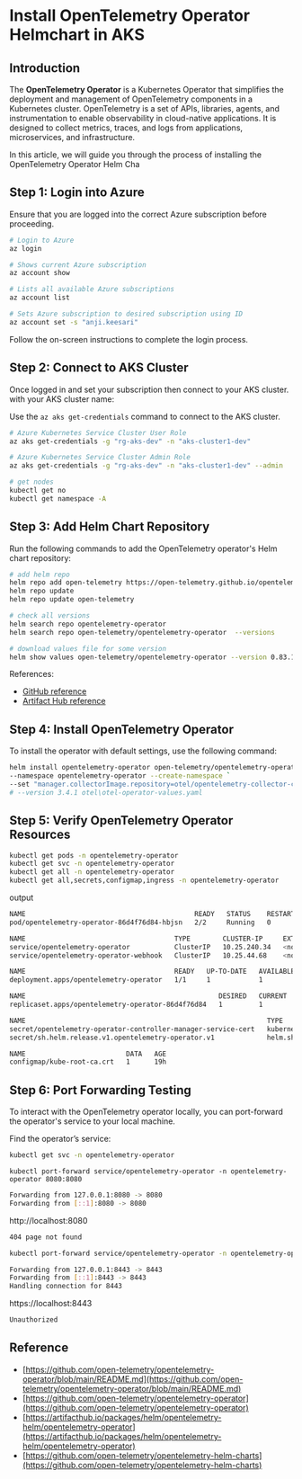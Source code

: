 # **Install OpenTelemetry Operator Helmchart in AKS**

## **Introduction**

The **OpenTelemetry Operator** is a Kubernetes Operator that simplifies the deployment and management of OpenTelemetry components in a Kubernetes cluster. OpenTelemetry is a set of APIs, libraries, agents, and instrumentation to enable observability in cloud-native applications. It is designed to collect metrics, traces, and logs from applications, microservices, and infrastructure. 

In this article, we will guide you through the process of installing the OpenTelemetry Operator Helm Cha

## **Step 1: Login into Azure**

Ensure that you are logged into the correct Azure subscription before proceeding.

``` sh
# Login to Azure
az login 

# Shows current Azure subscription
az account show

# Lists all available Azure subscriptions
az account list

# Sets Azure subscription to desired subscription using ID
az account set -s "anji.keesari"
```

Follow the on-screen instructions to complete the login process.

## **Step 2: Connect to AKS Cluster**

Once logged in and set your subscription then connect to your AKS cluster. with your AKS cluster name:

Use the `az aks get-credentials` command to connect to the AKS cluster.


``` sh
# Azure Kubernetes Service Cluster User Role
az aks get-credentials -g "rg-aks-dev" -n "aks-cluster1-dev"

# Azure Kubernetes Service Cluster Admin Role
az aks get-credentials -g "rg-aks-dev" -n "aks-cluster1-dev" --admin

# get nodes
kubectl get no
kubectl get namespace -A
```

## **Step 3: Add Helm Chart Repository**

Run the following commands to add the OpenTelemetry operator's Helm chart repository:

```sh
# add helm repo
helm repo add open-telemetry https://open-telemetry.github.io/opentelemetry-helm-charts
helm repo update
helm repo update open-telemetry

# check all versions 
helm search repo opentelemetry-operator
helm search repo open-telemetry/opentelemetry-operator  --versions

# download values file for some version
helm show values open-telemetry/opentelemetry-operator --version 0.83.1 > otel-operator-values.yaml
```

References:

- [GitHub reference](https://github.com/open-telemetry/opentelemetry-operator)
- [Artifact Hub reference](https://artifacthub.io/packages/helm/opentelemetry-helm/opentelemetry-operator)

## **Step 4: Install OpenTelemetry Operator**

To install the operator with default settings, use the following command:
```sh
helm install opentelemetry-operator open-telemetry/opentelemetry-operator `
--namespace opentelemetry-operator --create-namespace `
--set "manager.collectorImage.repository=otel/opentelemetry-collector-contrib"
# --version 3.4.1 otel\otel-operator-values.yaml
```



## **Step 5: Verify OpenTelemetry Operator Resources**


```sh
kubectl get pods -n opentelemetry-operator
kubectl get svc -n opentelemetry-operator
kubectl get all -n opentelemetry-operator
kubectl get all,secrets,configmap,ingress -n opentelemetry-operator
```

output
```sh
NAME                                          READY   STATUS    RESTARTS   AGE
pod/opentelemetry-operator-86d4f76d84-hbjsn   2/2     Running   0          19h

NAME                                     TYPE        CLUSTER-IP     EXTERNAL-IP   PORT(S)             AGE
service/opentelemetry-operator           ClusterIP   10.25.240.34   <none>        8443/TCP,8080/TCP   19h
service/opentelemetry-operator-webhook   ClusterIP   10.25.44.68    <none>        443/TCP             19h

NAME                                     READY   UP-TO-DATE   AVAILABLE   AGE
deployment.apps/opentelemetry-operator   1/1     1            1           19h

NAME                                                DESIRED   CURRENT   READY   AGE
replicaset.apps/opentelemetry-operator-86d4f76d84   1         1         1       19h

NAME                                                            TYPE                 DATA   AGE
secret/opentelemetry-operator-controller-manager-service-cert   kubernetes.io/tls    3      19h
secret/sh.helm.release.v1.opentelemetry-operator.v1             helm.sh/release.v1   1      19h

NAME                         DATA   AGE
configmap/kube-root-ca.crt   1      19h
```

## **Step 6: Port Forwarding Testing**

To interact with the OpenTelemetry operator locally, you can port-forward the operator's service to your local machine.

Find the operator’s service:

```sh
kubectl get svc -n opentelemetry-operator
```

```
kubectl port-forward service/opentelemetry-operator -n opentelemetry-operator 8080:8080
```

```sh
Forwarding from 127.0.0.1:8080 -> 8080
Forwarding from [::1]:8080 -> 8080
```

http://localhost:8080

```sh
404 page not found
```


```sh
kubectl port-forward service/opentelemetry-operator -n opentelemetry-operator 8443:8443
```

```sh
Forwarding from 127.0.0.1:8443 -> 8443
Forwarding from [::1]:8443 -> 8443
Handling connection for 8443
```


https://localhost:8443

```sh
Unauthorized
```

## **Reference**

- [https://github.com/open-telemetry/opentelemetry-operator/blob/main/README.md](https://github.com/open-telemetry/opentelemetry-operator/blob/main/README.md)
- [https://github.com/open-telemetry/opentelemetry-operator](https://github.com/open-telemetry/opentelemetry-operator)
- [https://artifacthub.io/packages/helm/opentelemetry-helm/opentelemetry-operator](https://artifacthub.io/packages/helm/opentelemetry-helm/opentelemetry-operator)
- [https://github.com/open-telemetry/opentelemetry-helm-charts](https://github.com/open-telemetry/opentelemetry-helm-charts)
